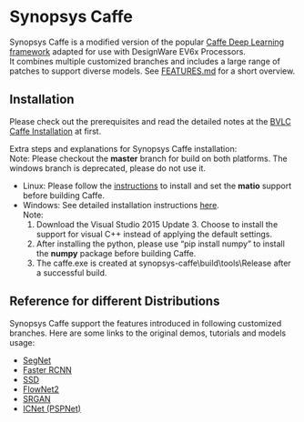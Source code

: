 Synopsys Caffe  
==============  
  
Synopsys Caffe is a modified version of the popular [Caffe Deep Learning framework](http://caffe.berkeleyvision.org/) adapted for use with DesignWare EV6x Processors.  
It combines multiple customized branches and includes a large range of patches to support diverse models. See [FEATURES.md](https://github.com/foss-for-synopsys-dwc-arc-processors/synopsys-caffe/blob/master/FEATURES.md) for a short overview.  
  
Installation  
------------  
Please check out the prerequisites and read the detailed notes at the [BVLC Caffe Installation](http://caffe.berkeleyvision.org/installation.html) at first.  
  
Extra steps and explanations for Synopsys Caffe installation:  
Note: Please checkout the **master** branch for build on both platforms. The windows branch is deprecated, please do not use it.
- Linux: Please follow the [instructions](https://github.com/foss-for-synopsys-dwc-arc-processors/synopsys-caffe/commit/10169e55f4d460c52067792d5f36b9113fa9a705#comments) to install and set the **matio** support before building Caffe.  
- Windows: See detailed installation instructions [here](https://github.com/BVLC/caffe/blob/windows/README.md).  
  Note:   
  1. Download the Visual Studio 2015 Update 3. Choose to install the support for visual C++ instead of applying the default settings.
  2. After installing the python, please use “pip install numpy” to install the **numpy** package before building Caffe.
  3. The caffe.exe is created at synopsys-caffe\build\tools\Release after a successful build.
  
Reference for different Distributions  
-------------------------------------  
Synopsys Caffe support the features introduced in following customized branches. Here are some links to the original demos, tutorials and models usage:  
- [SegNet](https://github.com/alexgkendall/caffe-segnet)  
- [Faster RCNN](https://github.com/rbgirshick/py-faster-rcnn)  
- [SSD](https://github.com/weiliu89/caffe/tree/ssd)  
- [FlowNet2](https://github.com/lmb-freiburg/flownet2)  
- [SRGAN](https://github.com/ShenghaiRong/caffe_srgan)  
- [ICNet (PSPNet)](https://github.com/hszhao/ICNet)  
